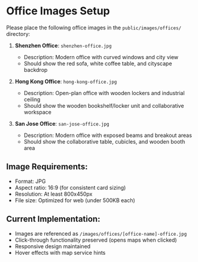 # Office Images Setup

Please place the following office images in the `public/images/offices/` directory:

1. **Shenzhen Office**: `shenzhen-office.jpg`
   - Description: Modern office with curved windows and city view
   - Should show the red sofa, white coffee table, and cityscape backdrop

2. **Hong Kong Office**: `hong-kong-office.jpg` 
   - Description: Open-plan office with wooden lockers and industrial ceiling
   - Should show the wooden bookshelf/locker unit and collaborative workspace

3. **San Jose Office**: `san-jose-office.jpg`
   - Description: Modern office with exposed beams and breakout areas
   - Should show the collaborative table, cubicles, and wooden booth area

## Image Requirements:
- Format: JPG
- Aspect ratio: 16:9 (for consistent card sizing)
- Resolution: At least 800x450px
- File size: Optimized for web (under 500KB each)

## Current Implementation:
- Images are referenced as `/images/offices/[office-name]-office.jpg`
- Click-through functionality preserved (opens maps when clicked)
- Responsive design maintained
- Hover effects with map service hints
